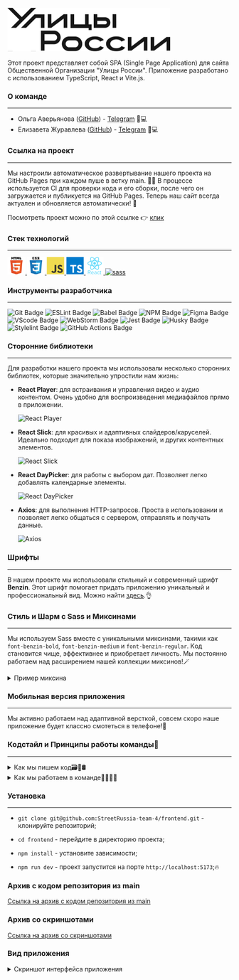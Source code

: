 ![Улицы России](src/assets/icon/logo.svg)

Этот проект представляет собой SPA (Single Page Application) для сайта Общественной Организации "Улицы России". Приложение разработано с использованием TypeScript, React и Vite.js.

### О команде

---

- Ольга Аверьянова ([GitHub](https://github.com/OlgaOlgar47)) - [Telegram](https://t.me/Olga_Averianova47) 📱💻
- Елизавета Журавлева ([GitHub](https://github.com/orgs/StreetRussia-team-4/people/Zhuuravel)) - [Telegram](https://t.me/zhuuravel) 📱💻

### Ссылка на проект

---

Мы настроили автоматическое развертывание нашего проекта на GitHub Pages при каждом пуше в ветку main. 💪🏻 В процессе используется CI для проверки кода и его сборки, после чего он загружается и публикуется на GitHub Pages. Теперь наш сайт всегда актуален и обновляется автоматически! 🚀

Посмотреть проект можно по этой ссылке 👉 [клик](https://streetrussia-team-4.github.io/frontend/)

### Стек технологий

---

<p align="left">
  <a href="https://www.w3.org/html/" target="_blank" rel="noreferrer">
    <img src="https://raw.githubusercontent.com/devicons/devicon/master/icons/html5/html5-original-wordmark.svg" alt="html5" width="40" height="40"/>
  </a>
  <a href="https://www.w3schools.com/css/" target="_blank" rel="noreferrer">
    <img src="https://raw.githubusercontent.com/devicons/devicon/master/icons/css3/css3-original-wordmark.svg" alt="css3" width="40" height="40"/>
  </a>
  <a href="https://developer.mozilla.org/en-US/docs/Web/JavaScript" target="_blank" rel="noreferrer">
    <img src="https://raw.githubusercontent.com/devicons/devicon/master/icons/javascript/javascript-original.svg" alt="javascript" width="40" height="40"/>
  </a>
  <a href="https://www.typescriptlang.org/" target="_blank" rel="noreferrer">
    <img src="https://raw.githubusercontent.com/devicons/devicon/master/icons/typescript/typescript-original.svg" alt="typescript" width="40" height="40"/>
  </a>
  <a href="https://reactjs.org/" target="_blank" rel="noreferrer">
    <img src="https://raw.githubusercontent.com/devicons/devicon/master/icons/react/react-original-wordmark.svg" alt="react" width="40" height="40"/>
  </a>
  <a href="https://sass-lang.com/" target="_blank" rel="noreferrer">
    <img src="https://www.vectorlogo.zone/logos/sass-lang/sass-lang-icon.svg" alt="sass" width="40" height="40"/>
  </a>
</p>

### Инструменты разработчика

---

<div id="general" style="display: inline">
  <img src="https://img.shields.io/badge/git-%23404d59.svg?style=for-the-badge&logo=git&logoColor=red" alt="Git Badge" />
  <img src="https://img.shields.io/badge/ESLint-%23404d59?style=for-the-badge&logo=eslint&logoColor=violet" alt="ESLint Badge" />
  <img src="https://img.shields.io/badge/babel-%23404d59?style=for-the-badge&logo=babel&logoColor=yellow" alt="Babel Badge" />
  <img src="https://img.shields.io/badge/NPM-%23404d59?style=for-the-badge&logo=npm&logoColor=red" alt="NPM Badge" />
  <img src="https://img.shields.io/badge/figma-%23404d59.svg?style=for-the-badge&logo=figma&logoColor=purple" alt="Figma Badge" />
  <img src="https://img.shields.io/badge/vscode-%23404d59?style=for-the-badge&logo=visual-studio-code&logoColor=blue" alt="VScode Badge" />
  <img src="https://img.shields.io/badge/WebStorm-%23404d59?style=for-the-badge&logo=webstorm&logoColor=blue" alt="WebStorm Badge" />
  <img src="https://img.shields.io/badge/jest-%23404d59?style=for-the-badge&logo=jest&logoColor=white" alt="Jest Badge" />
  <img src="https://img.shields.io/badge/husky-%23404d59?style=for-the-badge&logo=git&logoColor=green" alt="Husky Badge" />
  <img src="https://img.shields.io/badge/stylelint-%23404d59?style=for-the-badge&logo=stylelint&logoColor=pink" alt="Stylelint Badge" />
  <img src="https://img.shields.io/badge/github%20actions-%23404d59?style=for-the-badge&logo=github-actions&logoColor=blue" alt="GitHub Actions Badge" />
</div>

### Сторонние библиотеки

---

Для разработки нашего проекта мы использовали несколько сторонних библиотек, которые значительно упростили нам жизнь:

- **React Player**: для встраивания и управления видео и аудио контентом. Очень удобно для воспроизведения медиафайлов прямо в приложении.

  ![React Player](https://img.shields.io/badge/react--player-%23404d59?style=for-the-badge&logo=react&logoColor=blue)

- **React Slick**: для красивых и адаптивных слайдеров/каруселей. Идеально подходит для показа изображений, и других контентных элементов.

  ![React Slick](https://img.shields.io/badge/react--slick-%23404d59?style=for-the-badge&logo=react&logoColor=blue)

- **React DayPicker**: для работы с выбором дат. Позволяет легко добавлять календарные элементы.

  ![React DayPicker](https://img.shields.io/badge/react--daypicker-%23404d59?style=for-the-badge&logo=react&logoColor=blue)

- **Axios**: для выполнения HTTP-запросов. Проста в использовании и позволяет легко общаться с сервером,
   отправлять и получать данные.
  
  ![Axios](https://img.shields.io/badge/axios-%23404d59?style=for-the-badge&logo=axios&logoColor=blue)

### Шрифты

---

В нашем проекте мы использовали стильный и современный шрифт **Benzin**. Этот шрифт помогает придать приложению уникальный и профессиональный вид. Можно найти [здесь](https://bestfonts.pro/font/benzin).👌

### Стиль и Шарм с Sass и Миксинами

---

Мы используем Sass вместе с уникальными миксинами, такими как `font-benzin-bold`, `font-benzin-medium` и `font-benzin-regular`. Kод становится чище, эффективнее и приобретает личность. Мы постоянно работаем над расширением нашей коллекции миксинов!🪄

<details><summary>Пример миксина</summary>

![mixin-explained](src/assets/image/mixins-explained.jpg)

</details>

### Мобильная версия приложения

---

Мы активно работаем над адаптивной версткой, совсем скоро наше приложение будет классно смотеться в телефоне!📱

### Кодстайл и Принципы работы команды🙏

---

<details><summary>Как мы пишем код🗃️🐫🛢</summary>
  
`Модульная Структура`: У нас как в детском конструкторе LEGO - каждый компонент в своей уютной коробочке. Это помогает нам не запутаться и с легкостью добавлять и удалять части без паники.

`"Barrel Pattern"`: Не, это не название нового коктейля! Это наша секретная формула для простого импорта. Ставьте на полку файл index.ts, и все компоненты будут в ваших руках!

`SCSS и CamelCase`: Наши стили - настоящие модники. Мы используем SCSS для того, чтобы стили были такими гладкими, как шелк, а названия классов придумываем в стиле "король верблюда" - CamelCase!

`Именной Импорт`: У нас как на эксклюзивной вечеринке - без приглашения не впустят! Именно поэтому мы используем только именные импорты для наших компонентов.

`Префиксы в Коммитах`: Все наши коммиты - это как загадка для стиля. feat, fix, style - каждый префикс как часть нашего секретного языка.
</details>

<details><summary>Как мы работаем в команде🤝🏻📢🔗</summary>

В команде каждый - настоящий артист!
  
`Отдельная Ветка для Каждого`: У нас своя карусель - разработка ведется в своей уютной ветке. Так что никаких сбоев в музыке!

`Слияние в Dev`: Все дороги ведут в Рим, а наши ветки - в dev. Здесь все наши творения сливаются в одно, как магия!

`Main - Наша Премьера`: И, конечно, наша последняя версия кода и деплой живут в ветке Main, как настоящие звезды на красной дорожке!

</details>


### Установка

---

- `git clone git@github.com:StreetRussia-team-4/frontend.git` - клонируйте репозиторий;

- `cd frontend` - перейдите в директорию проекта;

- `npm install` - yстановите зависимости;

- `npm run dev` - проект запустится на порте `http://localhost:5173`;🔥

### Архив с кодом репозитория из main


[Ссылка на архив с кодом репозитория из main](https://disk.yandex.com/d/piisShH2oeiotQ)

### Архив со скриншотами


[Ссылка на архив со скриншотами](https://disk.yandex.ru/client/disk/street-russia-screenshots)

### Вид приложения


<details><summary> Скриншот интерфейса приложения</summary>

![](src/assets/image/screenshot.jpg)

</details>
